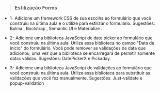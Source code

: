 > ### Estilização Forms

- 1- Adicione um framework CSS de sua escolha ao formulário que você construiu na última aula e o utilize para estilizar o formulário. Sugestões: Bulma , Bootstrap , Semantic UI e Materialize .

- 2- Adicione uma biblioteca JavaScript de date picker ao formulário que você construiu na última aula. Utilize essa biblioteca no campo "Data de início" do formulário. Você pode remover as validações de data que adicionou, uma vez que a biblioteca se encarregará de permitir somente datas válidas. Sugestões: DatePickerX e Pickaday.

- 3- Adicione uma biblioteca JavaScript de validações ao formulário que você construiu na última aula. Utilize essa biblioteca para substituir as validações que você fez manualmente. Sugestões: Just-validate e popup-validation
